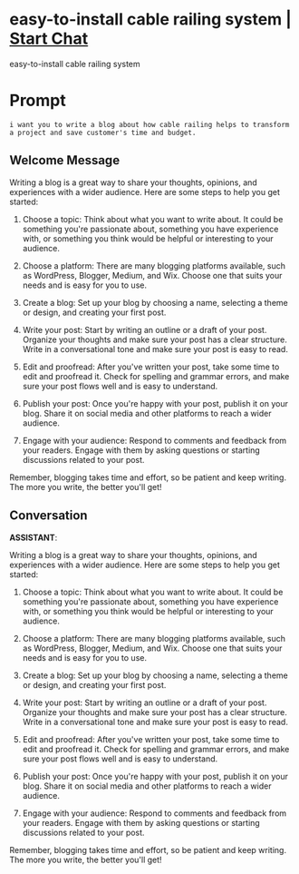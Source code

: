

# easy-to-install cable railing system | [Start Chat](https://gptcall.net/chat.html?data=%7B%22contact%22%3A%7B%22id%22%3A%22202e2933-1320-4089-8d37-6288fa82f73f%22%2C%22flow%22%3Atrue%7D%7D)
easy-to-install cable railing system

# Prompt

```
i want you to write a blog about how cable railing helps to transform a project and save customer's time and budget.
```

## Welcome Message
<div class="markdown prose w-full break-words dark:prose-invert light"><p>Writing a blog is a great way to share your thoughts, opinions, and experiences with a wider audience. Here are some steps to help you get started:</p><ol><li><p>Choose a topic: Think about what you want to write about. It could be something you're passionate about, something you have experience with, or something you think would be helpful or interesting to your audience.</p></li><li><p>Choose a platform: There are many blogging platforms available, such as WordPress, Blogger, Medium, and Wix. Choose one that suits your needs and is easy for you to use.</p></li><li><p>Create a blog: Set up your blog by choosing a name, selecting a theme or design, and creating your first post.</p></li><li><p>Write your post: Start by writing an outline or a draft of your post. Organize your thoughts and make sure your post has a clear structure. Write in a conversational tone and make sure your post is easy to read.</p></li><li><p>Edit and proofread: After you've written your post, take some time to edit and proofread it. Check for spelling and grammar errors, and make sure your post flows well and is easy to understand.</p></li><li><p>Publish your post: Once you're happy with your post, publish it on your blog. Share it on social media and other platforms to reach a wider audience.</p></li><li><p>Engage with your audience: Respond to comments and feedback from your readers. Engage with them by asking questions or starting discussions related to your post.</p></li></ol><p>Remember, blogging takes time and effort, so be patient and keep writing. The more you write, the better you'll get!</p></div>

## Conversation

**ASSISTANT**: <div class="markdown prose w-full break-words dark:prose-invert light"><p>Writing a blog is a great way to share your thoughts, opinions, and experiences with a wider audience. Here are some steps to help you get started:</p><ol><li><p>Choose a topic: Think about what you want to write about. It could be something you're passionate about, something you have experience with, or something you think would be helpful or interesting to your audience.</p></li><li><p>Choose a platform: There are many blogging platforms available, such as WordPress, Blogger, Medium, and Wix. Choose one that suits your needs and is easy for you to use.</p></li><li><p>Create a blog: Set up your blog by choosing a name, selecting a theme or design, and creating your first post.</p></li><li><p>Write your post: Start by writing an outline or a draft of your post. Organize your thoughts and make sure your post has a clear structure. Write in a conversational tone and make sure your post is easy to read.</p></li><li><p>Edit and proofread: After you've written your post, take some time to edit and proofread it. Check for spelling and grammar errors, and make sure your post flows well and is easy to understand.</p></li><li><p>Publish your post: Once you're happy with your post, publish it on your blog. Share it on social media and other platforms to reach a wider audience.</p></li><li><p>Engage with your audience: Respond to comments and feedback from your readers. Engage with them by asking questions or starting discussions related to your post.</p></li></ol><p>Remember, blogging takes time and effort, so be patient and keep writing. The more you write, the better you'll get!</p></div>

